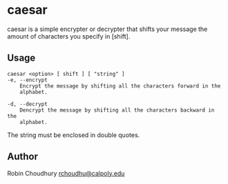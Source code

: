 caesar
======
caesar is a simple encrypter or decrypter that shifts your message the
amount of characters you specify in [shift].

Usage
------
    caesar <option> [ shift ] [ "string" ]
    -e, --encrypt
        Encrypt the message by shifting all the characters forward in the
        alphabet.

    -d, --decrypt
        Dencrypt the message by shifting all the characters backward in the
        alphabet.

The string must be enclosed in double quotes.

Author
------
Robin Choudhury <rchoudhu@calpoly.edu>
